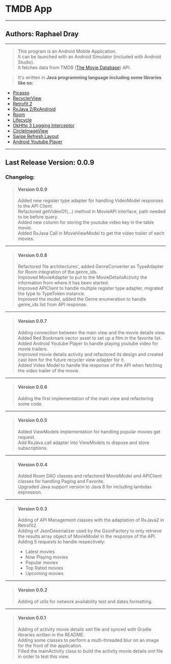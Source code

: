 # TMDB App
---
## Authors: Raphael Dray
---
> This program is an Android Mobile Application. <br />
> It can be launched with an Android Simulator (included with Android Studio). <br />
> It fetches data from TMDB ([The Movie Database](https://www.themoviedb.org/)) API.


> It's written in __Java programming language including some libraries like so:__
+ [Picasso](https://square.github.io/picasso/)
+ [RecyclerView](https://developer.android.com/jetpack/androidx/releases/recyclerview)
+ [Retrofit 2](https://square.github.io/retrofit/)
+ [RxJava 2/RxAndroid](https://github.com/ReactiveX/RxJava)
+ [Room](https://developer.android.com/jetpack/androidx/releases/room)
+ [Lifecycle](https://developer.android.com/topic/libraries/architecture/lifecycle)
+ [OkHttp 3 Logging Interceptor](https://github.com/square/okhttp/tree/master/okhttp-logging-interceptor)
+ [CircleImageView](https://github.com/hdodenhof/CircleImageView)
+ [Swipe Refresh Layout](https://developer.android.com/jetpack/androidx/releases/swiperefreshlayout)
+ [Android Youtube Player](https://github.com/PierfrancescoSoffritti/android-youtube-player)


---
## Last Release Version: 0.0.9
### Changelog:
> #### Version 0.0.9
> Added new register type adapter for handling VideoModel responses to the API Client. <br />
> Refactored getVideoOf(...) method in MovieAPI interface, path needed to be before query. <br />
> Added new column for storing the youtube video key in the table movie. <br />
> Added RxJava Call in MovieViewModel to get the video trailer of each movies.
---
> #### Version 0.0.8
> Refactored file architectures', added GenreConverter as TypeAdapter for Room integration of the genre_ids. <br />
> Improved MovieAdapter to put to the MovieDetailsActivity the information from where it has been started. <br />
> Improved APIClient to handle multiple register type adapter, migrated the type to TypeToken instance. <br />
> Improved the model, added the Genre enumeration to handle genre_ids list from API response.
> 
---
> #### Version 0.0.7
> Adding connection between the main view and the movie details view. <br />
> Added Red Bookmark vector asset to set up a film in the favorite list. <br />
> Added Android Youtube Player to handle playing youtube video for movie trailers. <br />
> Improved movie details activity and refactored its design and created cast item for the future recycler view adapter for it. <br />
> Added Video Model to handle the response of the API when fetching the video trailer of the movie.
---
> #### Version 0.0.6
> Adding the first implementation of the main view and refactoring some code.
---
> #### Version 0.0.5
> Added ViewModels implementation for handling popular movies get request. <br />
> Add RxJava call adapter into ViewModels to dispose and store subscriptions.
---
> #### Version 0.0.4
> Added Room DAO classes and refactored MovieModel and APIClient classes for handling Paging and Favorite. <br />
> Upgraded Java support version to Java 8 for including lambdas expression.
---
> #### Version 0.0.3
> Adding of API Management classes with the adaptation of RxJava2 in Retrofit2. <br />
> Adding of JsonDeserializer used by the GsonFactory to only retrieve the results array object of MovieModel in the response of the API. <br />
> Adding 5 requests to handle respectively:
> + Latest movies
> + Now Playing movies
> + Popular movies
> + Top Rated movies
> + Upcoming movies
---
> #### Version 0.0.2
> Adding of utils for network availability test and dates formatting.
---
> #### Version 0.0.1
> Adding of activity movie details xml file and synced with Gradle libraries written in the README. <br />
> Adding some classes to perform a multi-threaded blur on an image for the front of the application. <br />
> Filled the mainActivity class to build the activity movie details xml file in order to test this view. 